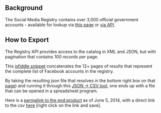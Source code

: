 ## Background

The Social Media Registry contains over 3,000 official government accounts - available for lookup via [this page](http://www.usa.gov/Contact/verify-social-media.shtml) or [via API](http://www.usa.gov/About/developer-resources/social-media-registry.shtml).  

## How to Export

The Registry API provides access to the catalog in XML and JSON, but with pagination that contains 100 records per page.  

This [jsfiddle snippet](http://jsfiddle.net/Vab7V/3/) concatenates the 12+ pages of results that represent the complete list of Facebook accounts in the registry.  

By taking the resulting json file that resolves in the bottom right box on that [page](http://jsfiddle.net/Vab7V/3/)) and running it through this [JSON -> CSV tool](http://konklone.io/json), one ends up with a file that can be opened in a spreadsheet program.  

Here is a [permalink to the end product](http://konklone.io/json/?id=644c62c159a300225b98) as of June 5, 2014, with a direct link to the csv [here](https://raw.githubusercontent.com/gbinal/SocialGov/patch-3/SMR-facebook-export_6-6-14.csv) [right click on the link and save].  




